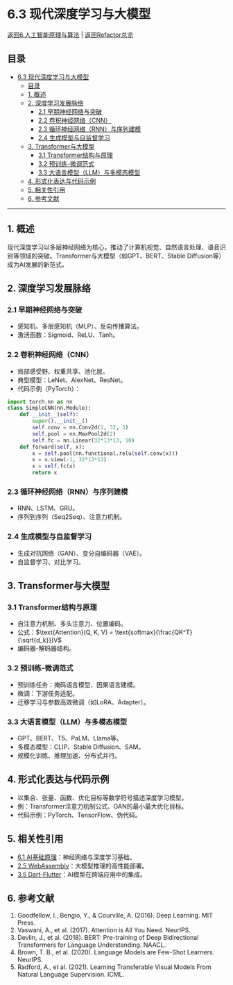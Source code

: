 # 6.3 现代深度学习与大模型

[返回6.人工智能原理与算法](./README.md) | [返回Refactor总览](../README.md)

## 目录

- [6.3 现代深度学习与大模型](#63-现代深度学习与大模型)
  - [目录](#目录)
  - [1. 概述](#1-概述)
  - [2. 深度学习发展脉络](#2-深度学习发展脉络)
    - [2.1 早期神经网络与突破](#21-早期神经网络与突破)
    - [2.2 卷积神经网络（CNN）](#22-卷积神经网络cnn)
    - [2.3 循环神经网络（RNN）与序列建模](#23-循环神经网络rnn与序列建模)
    - [2.4 生成模型与自监督学习](#24-生成模型与自监督学习)
  - [3. Transformer与大模型](#3-transformer与大模型)
    - [3.1 Transformer结构与原理](#31-transformer结构与原理)
    - [3.2 预训练-微调范式](#32-预训练-微调范式)
    - [3.3 大语言模型（LLM）与多模态模型](#33-大语言模型llm与多模态模型)
  - [4. 形式化表达与代码示例](#4-形式化表达与代码示例)
  - [5. 相关性引用](#5-相关性引用)
  - [6. 参考文献](#6-参考文献)

---

## 1. 概述

现代深度学习以多层神经网络为核心，推动了计算机视觉、自然语言处理、语音识别等领域的突破。Transformer与大模型（如GPT、BERT、Stable Diffusion等）成为AI发展的新范式。

## 2. 深度学习发展脉络

### 2.1 早期神经网络与突破

- 感知机、多层感知机（MLP）、反向传播算法。
- 激活函数：Sigmoid、ReLU、Tanh。

### 2.2 卷积神经网络（CNN）

- 局部感受野、权重共享、池化层。
- 典型模型：LeNet、AlexNet、ResNet。
- 代码示例（PyTorch）：

```python
import torch.nn as nn
class SimpleCNN(nn.Module):
    def __init__(self):
        super().__init__()
        self.conv = nn.Conv2d(1, 32, 3)
        self.pool = nn.MaxPool2d(2)
        self.fc = nn.Linear(32*13*13, 10)
    def forward(self, x):
        x = self.pool(nn.functional.relu(self.conv(x)))
        x = x.view(-1, 32*13*13)
        x = self.fc(x)
        return x
```

### 2.3 循环神经网络（RNN）与序列建模

- RNN、LSTM、GRU。
- 序列到序列（Seq2Seq）、注意力机制。

### 2.4 生成模型与自监督学习

- 生成对抗网络（GAN）、变分自编码器（VAE）。
- 自监督学习、对比学习。

## 3. Transformer与大模型

### 3.1 Transformer结构与原理

- 自注意力机制、多头注意力、位置编码。
- 公式：$\text{Attention}(Q, K, V) = \text{softmax}(\frac{QK^T}{\sqrt{d_k}})V$
- 编码器-解码器结构。

### 3.2 预训练-微调范式

- 预训练任务：掩码语言模型、因果语言建模。
- 微调：下游任务适配。
- 迁移学习与参数高效微调（如LoRA、Adapter）。

### 3.3 大语言模型（LLM）与多模态模型

- GPT、BERT、T5、PaLM、Llama等。
- 多模态模型：CLIP、Stable Diffusion、SAM。
- 规模化训练、推理加速、分布式并行。

## 4. 形式化表达与代码示例

- 以集合、张量、函数、优化目标等数学符号描述深度学习模型。
- 例：Transformer注意力机制公式、GAN的最小最大优化目标。
- 代码示例：PyTorch、TensorFlow、伪代码。

## 5. 相关性引用

- [6.1 AI基础原理](./6.1%20AI基础原理.md)：神经网络与深度学习基础。
- [2.5 WebAssembly](../2.技术栈与框架/2.5%20WebAssembly.md)：大模型推理的高性能部署。
- [3.5 Dart-Flutter](../3.编程语言范式/3.5%20Dart-Flutter.md)：AI模型在跨端应用中的集成。

## 6. 参考文献

1. Goodfellow, I., Bengio, Y., & Courville, A. (2016). Deep Learning. MIT Press.
2. Vaswani, A., et al. (2017). Attention is All You Need. NeurIPS.
3. Devlin, J., et al. (2018). BERT: Pre-training of Deep Bidirectional Transformers for Language Understanding. NAACL.
4. Brown, T. B., et al. (2020). Language Models are Few-Shot Learners. NeurIPS.
5. Radford, A., et al. (2021). Learning Transferable Visual Models From Natural Language Supervision. ICML.
